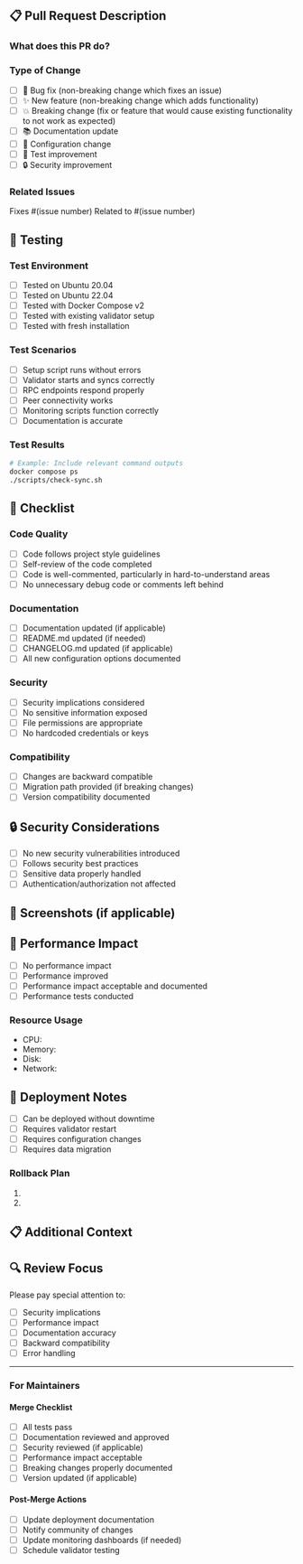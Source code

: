 ## 📋 Pull Request Description

### What does this PR do?
<!-- Provide a brief description of the changes -->

### Type of Change
<!-- Mark the relevant option with an "x" -->
- [ ] 🐛 Bug fix (non-breaking change which fixes an issue)
- [ ] ✨ New feature (non-breaking change which adds functionality)  
- [ ] 💥 Breaking change (fix or feature that would cause existing functionality to not work as expected)
- [ ] 📚 Documentation update
- [ ] 🔧 Configuration change
- [ ] 🧪 Test improvement
- [ ] 🔒 Security improvement

### Related Issues
<!-- Link to any related issues -->
Fixes #(issue number)
Related to #(issue number)

## 🧪 Testing

### Test Environment
- [ ] Tested on Ubuntu 20.04
- [ ] Tested on Ubuntu 22.04
- [ ] Tested with Docker Compose v2
- [ ] Tested with existing validator setup
- [ ] Tested with fresh installation

### Test Scenarios
<!-- Describe what you tested -->
- [ ] Setup script runs without errors
- [ ] Validator starts and syncs correctly
- [ ] RPC endpoints respond properly
- [ ] Peer connectivity works
- [ ] Monitoring scripts function correctly
- [ ] Documentation is accurate

### Test Results
<!-- Provide evidence of testing -->
```bash
# Example: Include relevant command outputs
docker compose ps
./scripts/check-sync.sh
```

## 📝 Checklist

### Code Quality
- [ ] Code follows project style guidelines
- [ ] Self-review of the code completed
- [ ] Code is well-commented, particularly in hard-to-understand areas
- [ ] No unnecessary debug code or comments left behind

### Documentation
- [ ] Documentation updated (if applicable)
- [ ] README.md updated (if needed)
- [ ] CHANGELOG.md updated (if applicable)
- [ ] All new configuration options documented

### Security
- [ ] Security implications considered
- [ ] No sensitive information exposed
- [ ] File permissions are appropriate
- [ ] No hardcoded credentials or keys

### Compatibility
- [ ] Changes are backward compatible
- [ ] Migration path provided (if breaking changes)
- [ ] Version compatibility documented

## 🔒 Security Considerations

<!-- If this PR involves security changes, describe them -->
- [ ] No new security vulnerabilities introduced
- [ ] Follows security best practices
- [ ] Sensitive data properly handled
- [ ] Authentication/authorization not affected

## 📸 Screenshots (if applicable)

<!-- Add screenshots to help explain your changes -->

## 🎯 Performance Impact

<!-- Describe any performance implications -->
- [ ] No performance impact
- [ ] Performance improved
- [ ] Performance impact acceptable and documented
- [ ] Performance tests conducted

### Resource Usage
<!-- If applicable, describe resource usage changes -->
- CPU: <!-- No change / Increased / Decreased -->
- Memory: <!-- No change / Increased / Decreased -->  
- Disk: <!-- No change / Increased / Decreased -->
- Network: <!-- No change / Increased / Decreased -->

## 🚀 Deployment Notes

<!-- Any special deployment considerations -->
- [ ] Can be deployed without downtime
- [ ] Requires validator restart
- [ ] Requires configuration changes
- [ ] Requires data migration

### Rollback Plan
<!-- How to rollback if issues occur -->
1. <!-- Step 1 -->
2. <!-- Step 2 -->

## 📋 Additional Context

<!-- Add any other context about the pull request here -->

## 🔍 Review Focus

<!-- Guide reviewers on what to focus on -->
Please pay special attention to:
- [ ] Security implications
- [ ] Performance impact
- [ ] Documentation accuracy
- [ ] Backward compatibility
- [ ] Error handling

---

### For Maintainers

#### Merge Checklist
- [ ] All tests pass
- [ ] Documentation reviewed and approved
- [ ] Security reviewed (if applicable)
- [ ] Performance impact acceptable
- [ ] Breaking changes properly documented
- [ ] Version updated (if applicable)

#### Post-Merge Actions
- [ ] Update deployment documentation
- [ ] Notify community of changes
- [ ] Update monitoring dashboards (if needed)
- [ ] Schedule validator testing
